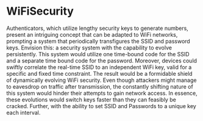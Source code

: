 # WiFiSecurity

Authenticators, which utilize lengthy security keys to generate numbers, present an intriguing concept that can be adapted to WiFi networks, prompting a system that periodically transfigures the SSID and password keys. Envision this: a security system with the capability to evolve persistently. This system would utilize one time-bound code for the SSID and a separate time bound code for the password. Moreover, devices could swiftly correlate the real-time SSID to an independent WiFi key, valid for a specific and fixed time constraint. The result would be a formidable shield of dynamically evolving WiFi security. Even though attackers might manage to eavesdrop on traffic after transmission, the constantly shifting nature of this system would hinder their attempts to gain network access. In essence, these evolutions would switch keys faster than they can feasibly be cracked. Further, with the ability to set SSID and Passwords to a unique key each interval.
